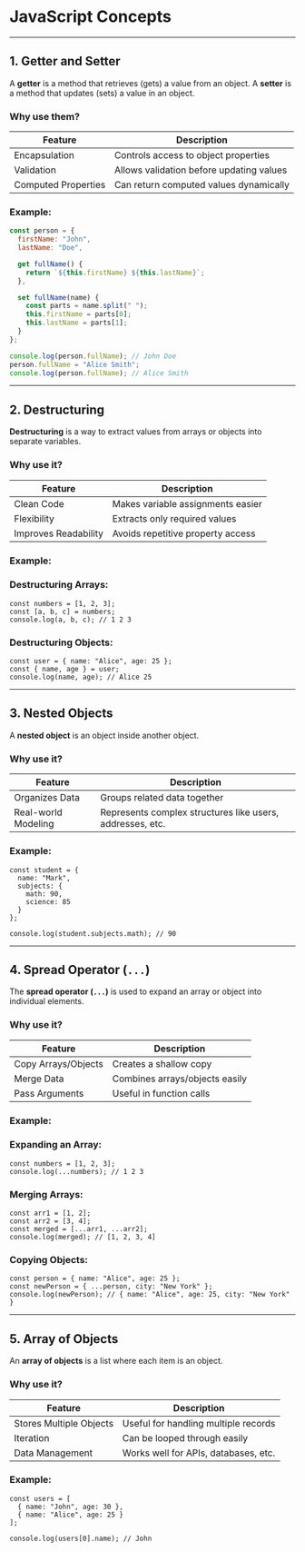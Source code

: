 
# JavaScript Concepts

---

## 1. Getter and Setter

A **getter** is a method that retrieves (gets) a value from an object.
A **setter** is a method that updates (sets) a value in an object.

### Why use them?
| Feature | Description |
|---------|-------------|
| Encapsulation | Controls access to object properties |
| Validation | Allows validation before updating values |
| Computed Properties | Can return computed values dynamically |

### Example:
```js
const person = {
  firstName: "John",
  lastName: "Doe",

  get fullName() {
    return `${this.firstName} ${this.lastName}`;
  },

  set fullName(name) {
    const parts = name.split(" ");
    this.firstName = parts[0];
    this.lastName = parts[1];
  }
};

console.log(person.fullName); // John Doe
person.fullName = "Alice Smith";
console.log(person.fullName); // Alice Smith

```

---

## 2. Destructuring

**Destructuring** is a way to extract values from arrays or objects into separate variables.

### Why use it?

| Feature | Description |
| --- | --- |
| Clean Code | Makes variable assignments easier |
| Flexibility | Extracts only required values |
| Improves Readability | Avoids repetitive property access |

### Example:

### Destructuring Arrays:

```
const numbers = [1, 2, 3];
const [a, b, c] = numbers;
console.log(a, b, c); // 1 2 3

```

### Destructuring Objects:

```
const user = { name: "Alice", age: 25 };
const { name, age } = user;
console.log(name, age); // Alice 25

```

---

## 3. Nested Objects

A **nested object** is an object inside another object.

### Why use it?

| Feature | Description |
| --- | --- |
| Organizes Data | Groups related data together |
| Real-world Modeling | Represents complex structures like users, addresses, etc. |

### Example:

```
const student = {
  name: "Mark",
  subjects: {
    math: 90,
    science: 85
  }
};

console.log(student.subjects.math); // 90

```

---

## 4. Spread Operator (`...`)

The **spread operator (`...`)** is used to expand an array or object into individual elements.

### Why use it?

| Feature | Description |
| --- | --- |
| Copy Arrays/Objects | Creates a shallow copy |
| Merge Data | Combines arrays/objects easily |
| Pass Arguments | Useful in function calls |

### Example:

### Expanding an Array:

```
const numbers = [1, 2, 3];
console.log(...numbers); // 1 2 3

```

### Merging Arrays:

```
const arr1 = [1, 2];
const arr2 = [3, 4];
const merged = [...arr1, ...arr2];
console.log(merged); // [1, 2, 3, 4]

```

### Copying Objects:

```
const person = { name: "Alice", age: 25 };
const newPerson = { ...person, city: "New York" };
console.log(newPerson); // { name: "Alice", age: 25, city: "New York" }

```

---

## 5. Array of Objects

An **array of objects** is a list where each item is an object.

### Why use it?

| Feature | Description |
| --- | --- |
| Stores Multiple Objects | Useful for handling multiple records |
| Iteration | Can be looped through easily |
| Data Management | Works well for APIs, databases, etc. |

### Example:

```
const users = [
  { name: "John", age: 30 },
  { name: "Alice", age: 25 }
];

console.log(users[0].name); // John

```

```

```
